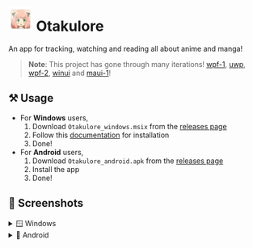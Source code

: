 # <img src="docs/icon.png" width="48px"/> Otakulore

An app for tracking, watching and reading all about anime and manga!

> **Note**: This project has gone through many iterations! [wpf-1](https://github.com/dentolos19/Otakulore/tree/iteration/wpf-1), [uwp](https://github.com/dentolos19/Otakulore/tree/iteration/uwp), [wpf-2](https://github.com/dentolos19/Otakulore/tree/iteration/wpf-2), [winui](https://github.com/dentolos19/Otakulore/tree/iteration/winui) and [maui-1](https://github.com/dentolos19/Otakulore/tree/iteration/maui-1)!

## ⚒️ Usage

- For **Windows** users,
  1. Download `Otakulore_windows.msix` from the [releases page](https://github.com/dentolos19/Otakulore/releases)
  2. Follow this [documentation](https://learn.microsoft.com/dotnet/maui/windows/deployment/publish-cli?view=net-maui-7.0#installing-the-app) for installation
  3. Done!
- For **Android** users,
  1. Download `Otakulore_android.apk` from the [releases page](https://github.com/dentolos19/Otakulore/releases)
  2. Install the app
  3. Done!

## 📸 Screenshots

<details>
	<summary>🪟 Windows</summary>
	<img src="docs/windows-0.png"/>
	<img src="docs/windows-1.png"/>
	<img src="docs/windows-2.png"/>
	<img src="docs/windows-3.png"/>
	<img src="docs/windows-4.png"/>
</details>

<details>
	<summary>📱 Android</summary>
	<img src="docs/android-0.png"/>
	<img src="docs/android-1.png"/>
	<img src="docs/android-2.png"/>
	<img src="docs/android-3.png"/>
	<img src="docs/android-4.png"/>
</details>